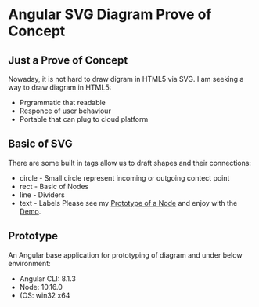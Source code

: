 # Angular SVG Diagram Prove of Concept

## Just a Prove of Concept

Nowaday, it is not hard to draw digram in HTML5 via SVG. I am seeking a way to draw diagram in HTML5:
- Prgrammatic that readable
- Responce of user behaviour
- Portable that can plug to cloud platform

## Basic of SVG

There are some built in tags allow us to draft shapes and their connections:
* circle - Small circle represent incoming or outgoing contect point
* rect - Basic of Nodes
* line - Dividers
* text - Labels
Please see my [Prototype of a Node] and enjoy with the [Demo](http://htmlpreview.github.io/?https://github.com/laytzehwu/poc-angular-svg/blob/master/doc/basic-shapes-connections.html).

## Prototype
An Angular base application for prototyping of diagram and under below environment:
* Angular CLI: 8.1.3
* Node: 10.16.0
* (OS: win32 x64

[Prototype of a Node]: <doc/basic-shapes-connections.html>
